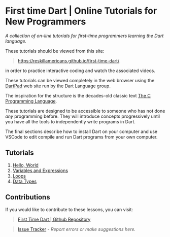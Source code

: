 # First time Dart | Online Tutorials for New Programmers

*A collection of on-line tutorials for first-time programmers learning the Dart language.*

These tutorials should be viewed from this site:

> https://reskillamericans.github.io/first-time-dart/


in order to practice interactive coding and watch the associated videos.

These tutorials can be viewed completely in the web browser using the [DartPad](https://dartpad.dev/)
web site run by the Dart Language group.

The inspiration for the structure is the decades-old classic text [The C Programming Language](https://en.wikipedia.org/wiki/The_C_Programming_Language).

These tutorials are designed to be accessible to someone who has not done *any* programming
before.  They will introduce concepts progressively until you have all the tools to independently
write programs in Dart.

The final sections describe how to install Dart on your computer and use VSCode to edit
compile and run Dart programs from your own computer.

## Tutorials

1. [Hello, World](hello-world.md)
2. [Variables and Expressions](variables.md)
3. [Loops](loops.md)
4. [Data Types](data-types.md)

## Contributions

If you would like to contribute to these lessons, you can visit:

>[First Time Dart | Github Repository](https://github.com/reskillamericans/first-time-dart)

>[Issue Tracker](https://github.com/reskillamericans/first-time-dart/issues/new) - *Report errors or make suggestions here.*
